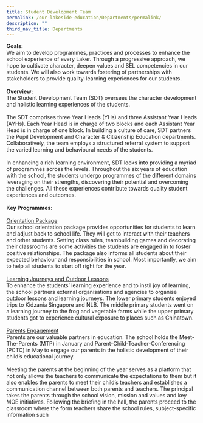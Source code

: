 ```yaml
---
title: Student Development Team
permalink: /our-lakeside-education/Departments/permalink/
description: ""
third_nav_title: Departments
---
```

<b>Goals:</b>
<br>
We aim to develop programmes, practices and processes to enhance the school experience of every Laker. Through a progressive approach, we hope to cultivate character, deepen values and SEL competencies in our students. We will also work towards fostering of partnerships with stakeholders to provide quality-learning experiences for our students.
<br><br>
<b>Overview:</b>
<br>
The Student Development Team (SDT) oversees the character development and holistic learning experiences of the students.
<br><br>
The SDT comprises three Year Heads (YHs) and three Assistant Year Heads (AYHs). Each Year Head is in charge of two blocks and each Assistant Year Head is in charge of one block. In building a culture of care, SDT partners the Pupil Development and Character & Citizenship Education departments. Collaboratively, the team employs a structured referral system to support the varied learning and behavioural needs of the students.
<br><br>
In enhancing a rich learning environment, SDT looks into providing a myriad of programmes across the levels. Throughout the six years of education with the school, the students undergo programmes of the different domains leveraging on their strengths, discovering their potential and overcoming the challenges. All these experiences contribute towards quality student experiences and outcomes.
<br><br>
<b>Key Programmes:</b>
<br><br>
<u>Orientation Package</u><br>
Our school orientation package provides opportunities for students to learn and adjust back to school life. They will get to interact with their teachers and other students. Setting class rules, teambuilding games and decorating their classrooms are some activities the students are engaged in to foster positive relationships. The package also informs all students about their expected behaviour and responsibilities in school. Most importantly, we aim to help all students to start off right for the year.
<br><br>
<u>Learning Journeys and Outdoor Lessons</u><br>
To enhance the students’ learning experience and to instil joy of learning, the school partners external organisations and agencies to organise outdoor lessons and learning journeys. The lower primary students enjoyed trips to Kidzania Singapore and NLB. The middle primary students went on a learning journey to the frog and vegetable farms while the upper primary students got to experience cultural exposure to places such as Chinatown.
<br><br>
<u>Parents Engagement</u><br>
Parents are our valuable partners in education. The school holds the Meet-The-Parents (MTP) in January and Parent-Child-Teacher-Conferencing (PCTC) in May to engage our parents in the holistic development of their child’s educational journey.
<br><br>
Meeting the parents at the beginning of the year serves as a platform that not only allows the teachers to communicate the expectations to them but it also enables the parents to meet their child’s teachers and establishes a communication channel between both parents and teachers. The principal takes the parents through the school vision, mission and values and key MOE initiatives. Following the briefing in the hall, the parents proceed to the classroom where the form teachers share the school rules, subject-specific information such